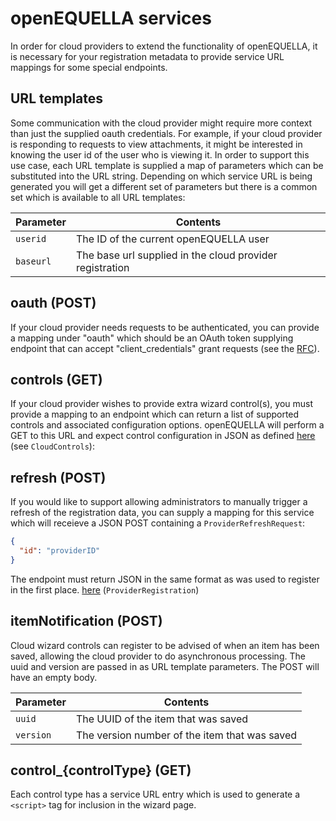 # openEQUELLA services

In order for cloud providers to extend the functionality of openEQUELLA, it is necessary for your registration metadata to provide service URL mappings for some special endpoints.

## URL templates

Some communication with the cloud provider might require more context than just the supplied oauth credentials.
For example, if your cloud provider is responding to requests to view attachments, it might be interested in knowing the user id of the user who is viewing it. In order to support this use case, each URL template is supplied a map of parameters which can be substituted into the URL string. Depending on which service URL is being generated you will get a different set of parameters but there is a common set which is available to all URL templates:

| Parameter | Contents                                                 |
| --------- | -------------------------------------------------------- |
| `userid`  | The ID of the current openEQUELLA user                   |
| `baseurl` | The base url supplied in the cloud provider registration |

## oauth (POST)

If your cloud provider needs requests to be authenticated, you can provide a mapping under "oauth" which should be an OAuth token supplying endpoint that can accept "client_credentials" grant requests (see the [RFC](https://tools.ietf.org/html/rfc6749#section-4.4)).

## controls (GET)

If your cloud provider wishes to provide extra wizard control(s), you must provide a mapping to an endpoint which can return a list of supported controls and associated configuration options. openEQUELLA will perform a GET to this URL and expect control configuration in JSON as defined [here](../controls.d.ts) (see `CloudControls`):

## refresh (POST)

If you would like to support allowing administrators to manually trigger a refresh of the registration data, you can supply a mapping for this service which will receieve a JSON POST containing a `ProviderRefreshRequest`:

```json
{
  "id": "providerID"
}
```

The endpoint must return JSON in the same format as was used to register in the first place. [here](../registration.d.ts) (`ProviderRegistration`)

## itemNotification (POST)

Cloud wizard controls can register to be advised of when an item has been saved, allowing the cloud provider to do asynchronous processing. The uuid and version are passed in as URL template parameters. The POST will have an empty body.

| Parameter | Contents                                      |
| --------- | --------------------------------------------- |
| `uuid`    | The UUID of the item that was saved           |
| `version` | The version number of the item that was saved |

## control\_{controlType} (GET)

Each control type has a service URL entry which is used to generate a `<script>` tag for inclusion in the wizard page.
